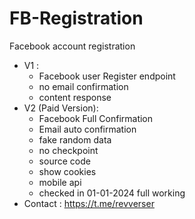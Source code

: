 # FB-Registration
Facebook account registration
- V1 :
  - Facebook user Register endpoint
  - no email confirmation
  - content response
- V2 (Paid Version):
  - Facebook Full Confirmation
  - Email auto confirmation
  - fake random data
  - no checkpoint
  - source code
  - show cookies
  - mobile api
  - checked in 01-01-2024 full working
- Contact : https://t.me/revverser

